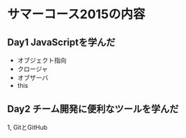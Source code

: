 ﻿# サマーコース2015の内容

## Day1 JavaScriptを学んだ
* オブジェクト指向
* クロージャ
* オブザーバ
* this

## Day2 チーム開発に便利なツールを学んだ
1, GitとGitHub